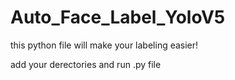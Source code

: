 # Auto_Face_Label_YoloV5

this python file will make your labeling easier!

add your derectories and run .py file
